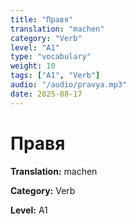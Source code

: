 ```yaml
---
title: "Правя"
translation: "machen"
category: "Verb"
level: "A1"
type: "vocabulary"
weight: 10
tags: ["A1", "Verb"]
audio: "/audio/pravya.mp3"
date: 2025-08-17
---
```


# Правя

**Translation:** machen

**Category:** Verb

**Level:** A1

